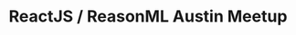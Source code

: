 ---
state: TX
region: Austin
title: ReactJS / ReasonML Austin Meetup
group_url: https://www.meetup.com/ReactJS-Austin-Meetup
topics: [ reactjs, reasonml ]
---